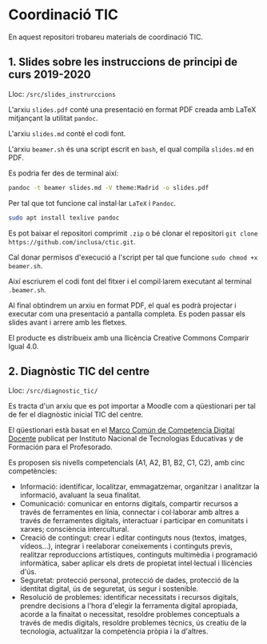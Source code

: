 # Coordinació TIC

En aquest repositori trobareu materials de coordinació TIC.

## 1. Slides sobre les instruccions de principi de curs 2019-2020

Lloc: `/src/slides_instrurccions`

L'arxiu `slides.pdf` conté una presentació en format PDF creada amb LaTeX mitjançant la utilitat `pandoc`.

L'arxiu `slides.md` conté el codi font.

L'arxiu `beamer.sh` és una script escrit en `bash`, el qual compila `slides.md` en PDF.

Es podria fer des de terminal així:

```bash
pandoc -t beamer slides.md -V theme:Madrid -o slides.pdf
```

Per tal que tot funcione cal instal·lar `LaTeX` i `Pandoc`.

```bash
sudo apt install texlive pandoc
```

Es pot baixar el repositori comprimit `.zip` o bé clonar el repositori `git clone https://github.com/inclusa/ctic.git`.

Cal donar permisos d'execució a l'script per tal que funcione `sudo chmod +x beamer.sh`.

Així escriurem el codi font del fitxer i el compil·larem executant al terminal `.beamer.sh`.

Al final obtindrem un arxiu en format PDF, el qual es podrà projectar i executar com una presentació a pantalla completa. Es poden passar els slides avant i arrere amb les fletxes.

El producte es distribueix amb una llicència Creative Commons Comparir Igual 4.0.

## 2. Diagnòstic TIC del centre

Lloc: `/src/diagnostic_tic/`

Es tracta d'un arxiu que es pot importar a Moodle com a qüestionari per tal de fer el diagnòstic inicial TIC del centre.

El qüestionari està basat en el [Marco Común de Competencia Digital Docente](https://aprende.intef.es/sites/default/files/2018-05/2017_1020_Marco-Com%C3%BAn-de-Competencia-Digital-Docente.pdf) publicat per Instituto Nacional de Tecnologias Educativas y de Formación para el Profesorado.


Es proposen sis nivells competencials (A1, A2, B1, B2, C1, C2), amb cinc competències:

- Informació: identificar, localitzar, emmagatzemar, organitzar i analitzar la informació, avaluant la seua finalitat.
 - Comunicació: comunicar en entorns digitals, compartir recursos a través de ferramentes en línia, connectar i col·laborar amb altres a través de ferramentes digitals, interactuar i participar en comunitats i xarxes; consciència intercultural.
 - Creació de contingut: crear i editar continguts nous (textos, imatges, vídeos...), integrar i reelaborar coneixements i continguts previs, realitzar reproduccions artístiques, continguts multimèdia i programació informàtica, saber aplicar els drets de propietat intel·lectual i llicències d'ús.
- Seguretat: protecció personal, protecció de dades, protecció de la identitat digital, ús de seguretat, ús segur i sostenible.
- Resolució de problemes: identificar necessitats i recursos digitals, prendre decisions a l'hora d'elegir la ferramenta digital apropiada, acorde a la finaitat o necessitat, resoldre problemes conceptuals a través de medis digitals, resoldre problemes tècnics, ús creatiu de la tecnologia, actualitzar la competència pròpia i la d'altres.


